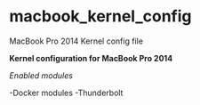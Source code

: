 # macbook_kernel_config
MacBook Pro 2014 Kernel config file

**Kernel configuration for MacBook Pro 2014**

*Enabled modules*

-Docker modules
-Thunderbolt
